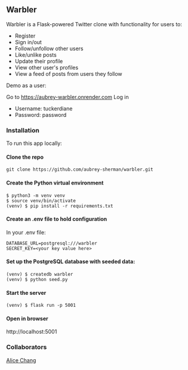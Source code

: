 ## Warbler

Warbler is a Flask-powered Twitter clone with functionality for users to:
* Register
* Sign in/out
* Follow/unfollow other users
* Like/unlike posts
* Update their profile
* View other user's profiles
* View a feed of posts from users they follow

Demo as a user:

Go to https://aubrey-warbler.onrender.com
Log in
* Username: tuckerdiane
* Password: password

### Installation

To run this app locally:

#### Clone the repo

```
git clone https://github.com/aubrey-sherman/warbler.git
```

#### Create the Python virtual environment

```
$ python3 -m venv venv
$ source venv/bin/activate
(venv) $ pip install -r requirements.txt
```

#### Create an .env file to hold configuration

In your .env file:

```
DATABASE_URL=postgresql:///warbler
SECRET_KEY=<your key value here>
```

#### Set up the PostgreSQL database with seeded data:
```
(venv) $ createdb warbler
(venv) $ python seed.py
```

#### Start the server
```
(venv) $ flask run -p 5001
```

#### Open in browser
http://localhost:5001

### Collaborators
[Alice Chang](https://github.com/alicechang29)